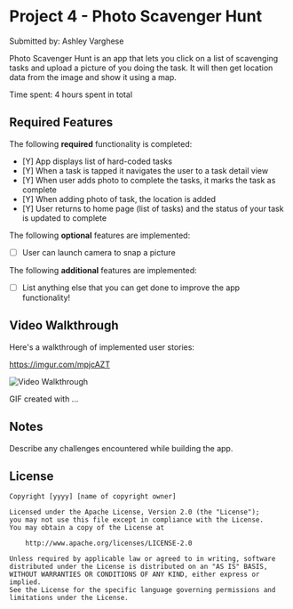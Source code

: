 # Project 4 - Photo Scavenger Hunt

Submitted by: Ashley Varghese

Photo Scavenger Hunt is an app that lets you click on a list of scavenging tasks and upload a picture of you doing the task. It will then get location data from the image and show it using a map.

Time spent: 4 hours spent in total

## Required Features

The following **required** functionality is completed:

- [Y] App displays list of hard-coded tasks
- [Y] When a task is tapped it navigates the user to a task detail view
- [Y] When user adds photo to complete the tasks, it marks the task as complete
- [Y] When adding photo of task, the location is added
- [Y] User returns to home page (list of tasks) and the status of your task is updated to complete
 
The following **optional** features are implemented:

- [ ] User can launch camera to snap a picture	

The following **additional** features are implemented:

- [ ] List anything else that you can get done to improve the app functionality!

## Video Walkthrough

Here's a walkthrough of implemented user stories:

https://imgur.com/mpjcAZT


<img src='http://i.imgur.com/link/to/your/gif/file.gif' title='Video Walkthrough' width='' alt='Video Walkthrough' />

<!-- Replace this with whatever GIF tool you used! -->
GIF created with ...  

## Notes

Describe any challenges encountered while building the app.

## License

    Copyright [yyyy] [name of copyright owner]

    Licensed under the Apache License, Version 2.0 (the "License");
    you may not use this file except in compliance with the License.
    You may obtain a copy of the License at

        http://www.apache.org/licenses/LICENSE-2.0

    Unless required by applicable law or agreed to in writing, software
    distributed under the License is distributed on an "AS IS" BASIS,
    WITHOUT WARRANTIES OR CONDITIONS OF ANY KIND, either express or implied.
    See the License for the specific language governing permissions and
    limitations under the License.
